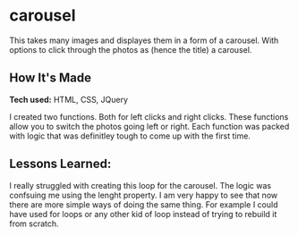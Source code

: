 # carousel
This takes many images and displayes them in a form of a carousel. With options to click through the photos as (hence the title) a carousel.

## How It's Made

**Tech used:** HTML, CSS, JQuery

I created two functions. Both for left clicks and right clicks. These functions allow you to switch the photos going left or right. Each function was packed with logic that was definitley tough to come up with the first time.

## Lessons Learned:

I really struggled with creating this loop for the carousel. The logic was confsuing me using the lenght property. I am very happy to see that now there are more simple ways of doing the same thing. For example I could have used for loops or any other kid of loop instead of trying to rebuild it from scratch.

